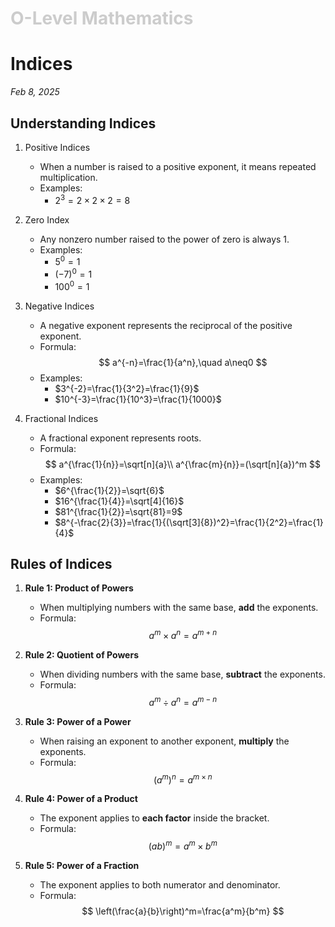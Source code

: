 <h1 style="color: #ccc">O-Level Mathematics</h1>

# Indices

*Feb 8, 2025*

## Understanding Indices

1.  Positive Indices

    -   When a number is raised to a positive exponent, it means repeated multiplication.
    -   Examples:
        -   $2^3=2\times2\times2=8$

2.  Zero Index

    -   Any nonzero number raised to the power of zero is always $1$.
    -   Examples:
        -   $5^0=1$
        -   $(-7)^0=1$
        -   $100^0=1$

3.  Negative Indices

    -   A negative exponent represents the reciprocal of the positive exponent.
    -   Formula:
        $$
        a^{-n}=\frac{1}{a^n},\quad a\neq0
        $$
    -   Examples:
        -   $3^{-2}=\frac{1}{3^2}=\frac{1}{9}$
        -   $10^{-3}=\frac{1}{10^3}=\frac{1}{1000}$

4.  Fractional Indices

    -   A fractional exponent represents roots.
    -   Formula:
        $$
        a^{\frac{1}{n}}=\sqrt[n]{a}\\
        a^{\frac{m}{n}}=(\sqrt[n]{a})^m
        $$
    -   Examples:
        -   $6^{\frac{1}{2}}=\sqrt{6}$
        -   $16^{\frac{1}{4}}=\sqrt[4]{16}$
        -   $81^{\frac{1}{2}}=\sqrt{81}=9$
        -   $8^{-\frac{2}{3}}=\frac{1}{(\sqrt[3]{8})^2}=\frac{1}{2^2}=\frac{1}{4}$

## Rules of Indices

1.  **Rule 1: Product of Powers**

    -   When multiplying numbers with the same base, **add** the exponents.
    -   Formula:
        $$
        a^m\times a^n=a^{m+n}
        $$

2.  **Rule 2: Quotient of Powers**

    -   When dividing numbers with the same base, **subtract** the exponents.
    -   Formula:
        $$
        a^m\div a^n=a^{m-n}
        $$

3.  **Rule 3: Power of a Power**

    -   When raising an exponent to another exponent, **multiply** the exponents.
    -   Formula:
        $$
        (a^m)^n=a^{m\times n}
        $$

4.  **Rule 4: Power of a Product**

    -   The exponent applies to **each factor** inside the bracket.
    -   Formula:
        $$
        (ab)^{m}=a^m\times b^m
        $$

5.  **Rule 5: Power of a Fraction**

    -   The exponent applies to both numerator and denominator.
    -   Formula:
        $$
        \left(\frac{a}{b}\right)^m=\frac{a^m}{b^m}
        $$
